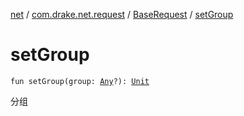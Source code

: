 [net](../../index.md) / [com.drake.net.request](../index.md) / [BaseRequest](index.md) / [setGroup](./set-group.md)

# setGroup

`fun setGroup(group: `[`Any`](https://kotlinlang.org/api/latest/jvm/stdlib/kotlin/-any/index.html)`?): `[`Unit`](https://kotlinlang.org/api/latest/jvm/stdlib/kotlin/-unit/index.html)

分组

